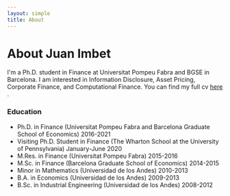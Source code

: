 ```yaml
---
layout: simple
title: About
---
```


# About Juan Imbet

I'm a Ph.D. student in Finance at Universitat Pompeu Fabra and BGSE in Barcelona. I am interested in Information Disclosure, Asset Pricing, Corporate Finance, and Computational Finance. You can find my full cv <a href="assets/cv_juan_imbet.pdf"> here </a>. 


### Education

- Ph.D. in Finance (Universitat Pompeu Fabra and Barcelona Graduate School of Economics) 2016-2021
- Visiting Ph.D. Student in Finance (The Wharton School at the University of Pennsylvania) January-June 2020
- M.Res. in Finance (Universitat Pompeu Fabra) 2015-2016
- M.Sc. in Finance (Barcelona Graduate School of Economics) 2014-2015
- Minor in Mathematics (Universidad de los Andes) 2010-2013
- B.A. in Economics (Universidad de los Andes) 2009-2013
- B.Sc. in Industrial Engineering (Universidad de los Andes) 2008-2012



